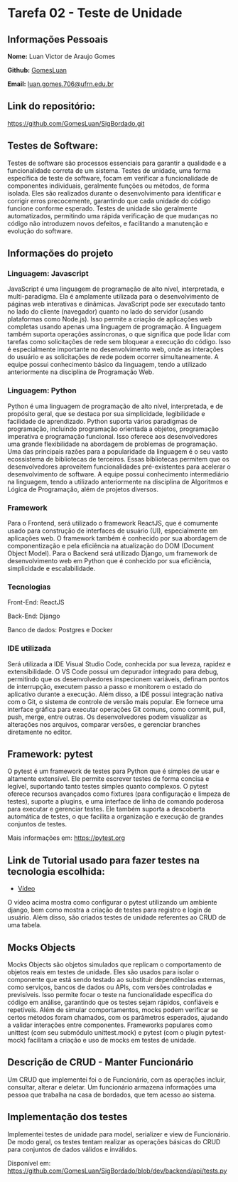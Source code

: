# Tarefa 02 - Teste de Unidade

## Informações Pessoais

**Nome:** Luan Victor de Araujo Gomes

**Github:** [GomesLuan](https://github.com/GomesLuan)

**Email:** luan.gomes.706@ufrn.edu.br

## Link do repositório:

https://github.com/GomesLuan/SigBordado.git

## Testes de Software:

Testes de software são processos essenciais para garantir a qualidade e a funcionalidade correta de um sistema. Testes de unidade, uma forma específica de teste de software, focam em verificar a funcionalidade de componentes individuais, geralmente funções ou métodos, de forma isolada. Eles são realizados durante o desenvolvimento para identificar e corrigir erros precocemente, garantindo que cada unidade do código funcione conforme esperado. Testes de unidade são geralmente automatizados, permitindo uma rápida verificação de que mudanças no código não introduzem novos defeitos, e facilitando a manutenção e evolução do software.

## Informações do projeto

### Linguagem: Javascript

JavaScript é uma linguagem de programação de alto nível, interpretada, e multi-paradigma. Ela é amplamente utilizada para o desenvolvimento de páginas web interativas e dinâmicas. JavaScript pode ser executado tanto no lado do cliente (navegador) quanto no lado do servidor (usando plataformas como Node.js). Isso permite a criação de aplicações web completas usando apenas uma linguagem de programação. A linguagem também suporta operações assíncronas, o que significa que pode lidar com tarefas como solicitações de rede sem bloquear a execução do código. Isso é especialmente importante no desenvolvimento web, onde as interações do usuário e as solicitações de rede podem ocorrer simultaneamente. A equipe possui conhecimento básico da linguagem, tendo a utilizado anteriormente na disciplina de Programação Web.

### Linguagem: Python

Python é uma linguagem de programação de alto nível, interpretada, e de propósito geral, que se destaca por sua simplicidade, legibilidade e facilidade de aprendizado. Python suporta vários paradigmas de programação, incluindo programação orientada a objetos, programação imperativa e programação funcional. Isso oferece aos desenvolvedores uma grande flexibilidade na abordagem de problemas de programação. Uma das principais razões para a popularidade da linguagem é o seu vasto ecossistema de bibliotecas de terceiros. Essas bibliotecas permitem que os desenvolvedores aproveitem funcionalidades pré-existentes para acelerar o desenvolvimento de software. A equipe possui conhecimento intermediário na linguagem, tendo a utilizado anteriormente na disciplina de Algoritmos e Lógica de Programação, além de projetos diversos.

### Framework

Para o Frontend, será utilizado o framework ReactJS, que é comumente usado para construção de interfaces de usuário (UI), especialmente em aplicações web. O framework também é conhecido por sua abordagem de componentização e pela eficiência na atualização do DOM (Document Object Model). Para o Backend será utilizado Django, um framework de desenvolvimento web em Python que é conhecido por sua eficiência, simplicidade e escalabilidade.

### Tecnologias

Front-End: ReactJS

Back-End: Django

Banco de dados: Postgres e Docker

### IDE utilizada

Será utilizada a IDE Visual Studio Code, conhecida por sua leveza, rapidez e extensibilidade. O VS Code possui um depurador integrado para debug, permitindo que os desenvolvedores inspecionem variáveis, definam pontos de interrupção, executem passo a passo e monitorem o estado do aplicativo durante a execução. Além disso, a IDE possui integração nativa com o Git, o sistema de controle de versão mais popular. Ele fornece uma interface gráfica para executar operações Git comuns, como commit, pull, push, merge, entre outras. Os desenvolvedores podem visualizar as alterações nos arquivos, comparar versões, e gerenciar branches diretamente no editor.

## Framework: pytest

O pytest é um framework de testes para Python que é simples de usar e altamente extensível. Ele permite escrever testes de forma concisa e legível, suportando tanto testes simples quanto complexos. O pytest oferece recursos avançados como fixtures (para configuração e limpeza de testes), suporte a plugins, e uma interface de linha de comando poderosa para executar e gerenciar testes. Ele também suporta a descoberta automática de testes, o que facilita a organização e execução de grandes conjuntos de testes.

Mais informações em: https://pytest.org

## Link de Tutorial usado para fazer testes na tecnologia escolhida:
* [Vídeo](https://www.youtube.com/watch?v=0OOS7sbVn4U)

O vídeo acima mostra como configurar o pytest utilizando um ambiente django, bem como mostra a criação de testes para registro e login de usuário. Além disso, são criados testes de unidade referentes ao CRUD de uma tabela.

## Mocks Objects

Mocks Objects são objetos simulados que replicam o comportamento de objetos reais em testes de unidade. Eles são usados para isolar o componente que está sendo testado ao substituir dependências externas, como serviços, bancos de dados ou APIs, com versões controladas e previsíveis. Isso permite focar o teste na funcionalidade específica do código em análise, garantindo que os testes sejam rápidos, confiáveis e repetíveis. Além de simular comportamentos, mocks podem verificar se certos métodos foram chamados, com os parâmetros esperados, ajudando a validar interações entre componentes. Frameworks populares como unittest (com seu submódulo unittest.mock) e pytest (com o plugin pytest-mock) facilitam a criação e uso de mocks em testes de unidade.

## Descrição de CRUD - Manter Funcionário

Um CRUD que implementei foi o de Funcionário, com as operações incluir, consultar, alterar e deletar. Um funcionário armazena informações uma pessoa que trabalha na casa de bordados, que tem acesso ao sistema.

## Implementação dos testes

Implementei testes de unidade para model, serializer e view de Funcionário. De modo geral, os testes tentam realizar as operações básicas do CRUD para conjuntos de dados válidos e inválidos.

Disponível em: https://github.com/GomesLuan/SigBordado/blob/dev/backend/api/tests.py

